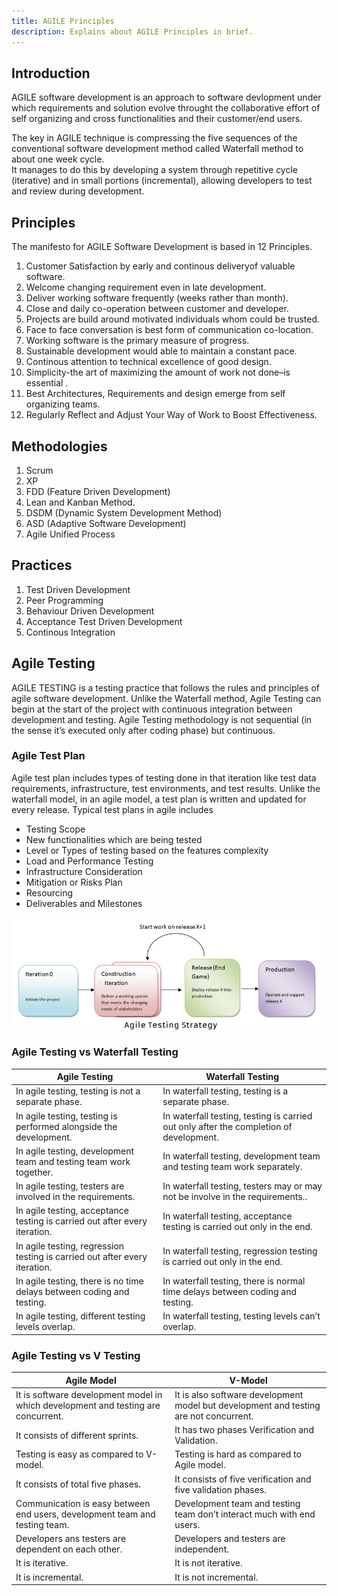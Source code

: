 ```yaml
---
title: AGILE Principles
description: Explains about AGILE Principles in brief.
---
```


## Introduction

AGILE software development is an approach to software devlopment under which requirements and solution evolve throught the collaborative effort of self organizing and cross functionalities and their customer/end users.

The key in AGILE technique is compressing the five sequences of the conventional software development method called Waterfall method to about one week cycle.  
It manages to do this by developing a system through repetitive cycle (iterative) and in small portions (incremental), allowing developers to test and review during development.

## Principles
The manifesto for AGILE Software Development is based in 12 Principles.

1. Customer Satisfaction by early and continous deliveryof valuable software.
2. Welcome changing requirement even in late development.
3. Deliver working software frequently (weeks rather than month).
4. Close and daily co-operation between customer and developer.
5. Projects are build around motivated individuals whom could be trusted. 
6. Face to face conversation is best form of communication co-location.
7. Working software is the primary measure of progress.
8. Sustainable development would able to maintain a constant pace.
9. Continous attention to technical excellence of good design.
10. Simplicity-the art of maximizing the amount of work not done–is essential .
11. Best Architectures, Requirements and design emerge from self organizing teams.
12. Regularly Reflect and Adjust Your Way of Work to Boost Effectiveness.


## Methodologies
1. Scrum
2. XP
3. FDD (Feature Driven Development)
4. Lean and Kanban Method.
5. DSDM (Dynamic System Development Method)
6. ASD (Adaptive Software Development)
7. Agile Unified Process

## Practices
1. Test Driven Development
2. Peer Programming
3. Behaviour Driven Development
4. Acceptance Test Driven Development
5. Continous Integration


## Agile Testing
AGILE TESTING is a testing practice that follows the rules and principles of agile software development. 
Unlike the Waterfall method, Agile Testing can begin at the start of the project with continuous integration between development and testing. 
Agile Testing methodology is not sequential (in the sense it’s executed only after coding phase) but continuous.

### Agile Test Plan

Agile test plan includes types of testing done in that iteration like test data requirements, infrastructure, test environments, and test results. Unlike the waterfall model, in an agile model, a test plan is written and updated for every release. Typical test plans in agile includes

- Testing Scope
- New functionalities which are being tested
- Level or Types of testing based on the features complexity
- Load and Performance Testing
- Infrastructure Consideration
- Mitigation or Risks Plan
- Resourcing
- Deliverables and Milestones

![Agile Testing Strategy](../assets/images/agile-testing-strategy.png)

### Agile Testing vs Waterfall Testing
| Agile Testing                                                              | Waterfall Testing                                                                      |
| -------------------------------------------------------------------------- | -------------------------------------------------------------------------------------- |
| In agile testing, testing is not a separate phase.                         | In waterfall testing, testing is a separate phase.                                     |
| In agile testing, testing is performed alongside the development.          | In waterfall testing, testing is carried out only after the completion of development. |
| In agile testing, development team and testing team work together.         | In waterfall testing, development team and testing team work separately.               |
| In agile testing, testers are involved in the requirements.                | In waterfall testing, testers may or may not be involve in the requirements..          |
| In agile testing, acceptance testing is carried out after every iteration. | In waterfall testing, acceptance testing is carried out only in the end.               |
| In agile testing, regression testing is carried out after every iteration. | In waterfall testing, regression testing is carried out only in the end.               |
| In agile testing, there is no time delays between coding and testing.      | In waterfall testing, there is normal time delays between coding and testing.          |
| In agile testing, different testing levels overlap.                        | In waterfall testing, testing levels can’t overlap.                                    |

### Agile Testing vs V Testing
| Agile Model                                                                       | V-Model                                                                               |
| --------------------------------------------------------------------------------- | ------------------------------------------------------------------------------------- |
| It is software development model in which development and testing are concurrent. | It is also software development model but development and testing are not concurrent. |
| It consists of different sprints.                                                 | It has two phases Verification and Validation.                                        |
| Testing is easy as compared to V-model.                                           | Testing is hard as compared to Agile model.                                           |
| It consists of total five phases.                                                 | It consists of five verification and five validation phases.                          |
| Communication is easy between end users, development team and testing team.       | Development team and testing team don’t interact much with end users.                 |
| Developers ans testers are dependent on each other.                               | Developers and testers are independent.                                               |
| It is iterative.                                                                  | It is not iterative.                                                                  |
| It is incremental.                                                                | It is not incremental.                                                                |
